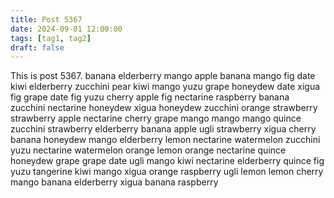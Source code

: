 ```yaml
---
title: Post 5367
date: 2024-09-01 12:00:00
tags: [tag1, tag2]
draft: false
---
```

This is post 5367.
banana
elderberry
mango
apple
banana
mango
fig
date
kiwi
elderberry
zucchini
pear
kiwi
mango
yuzu
grape
honeydew
date
xigua
fig
grape
date
fig
yuzu
cherry
apple
fig
nectarine
raspberry
banana
zucchini
nectarine
honeydew
xigua
honeydew
zucchini
orange
strawberry
strawberry
apple
nectarine
cherry
grape
mango
mango
mango
quince
zucchini
strawberry
elderberry
banana
apple
ugli
strawberry
xigua
cherry
banana
honeydew
mango
elderberry
lemon
nectarine
watermelon
zucchini
yuzu
nectarine
watermelon
orange
lemon
orange
nectarine
quince
honeydew
grape
grape
date
ugli
mango
kiwi
nectarine
elderberry
quince
fig
yuzu
tangerine
kiwi
mango
xigua
orange
raspberry
ugli
lemon
lemon
cherry
mango
banana
elderberry
xigua
banana
raspberry
